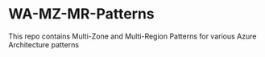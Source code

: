 # WA-MZ-MR-Patterns
This repo contains Multi-Zone and Multi-Region Patterns for various Azure Architecture patterns
